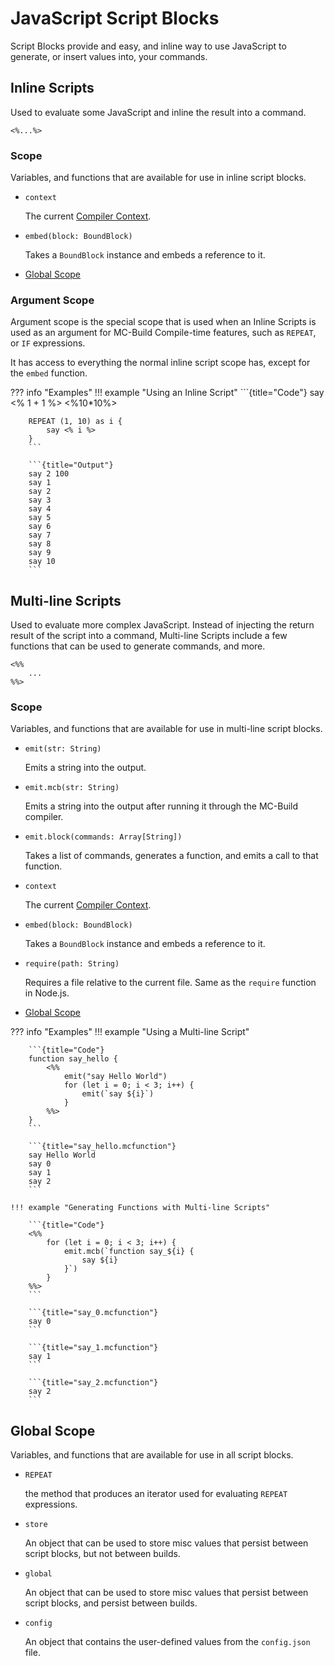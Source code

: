 # JavaScript Script Blocks

Script Blocks provide and easy, and inline way to use JavaScript to generate, or insert values into, your commands.

## Inline Scripts
Used to evaluate some JavaScript and inline the result into a command.

`<%...%>`

### Scope

Variables, and functions that are available for use in inline script blocks.

- `context`

	The current [Compiler Context]().

- `embed(block: BoundBlock)`

	Takes a `BoundBlock` instance and embeds a reference to it.

- [Global Scope](#global-scope)

### Argument Scope

Argument scope is the special scope that is used when an Inline Scripts is used as an argument for MC-Build Compile-time features, such as `REPEAT`, or `IF` expressions.

It has access to everything the normal inline script scope has, except for the `embed` function.


??? info "Examples"
	!!! example "Using an Inline Script"
		```{title="Code"}
		say <% 1 + 1 %> <%10*10%>

		REPEAT (1, 10) as i {
			say <% i %>
		}
		```

		```{title="Output"}
		say 2 100
		say 1
		say 2
		say 3
		say 4
		say 5
		say 6
		say 7
		say 8
		say 9
		say 10
		```

## Multi-line Scripts

Used to evaluate more complex JavaScript. Instead of injecting the return result of the script into a command, Multi-line Scripts include a few functions that can be used to generate commands, and more.

```
<%%
	...
%%>
```

### Scope

Variables, and functions that are available for use in multi-line script blocks.

- `emit(str: String)`

	Emits a string into the output.

- `emit.mcb(str: String)`

	Emits a string into the output after running it through the MC-Build compiler.

- `emit.block(commands: Array[String])`

	Takes a list of commands, generates a function, and emits a call to that function.

- `context`

	The current [Compiler Context]().

- `embed(block: BoundBlock)`

	Takes a `BoundBlock` instance and embeds a reference to it.

- `require(path: String)`

	Requires a file relative to the current file. Same as the `require` function in Node.js.

- [Global Scope](#global-scope)


??? info "Examples"
	!!! example "Using a Multi-line Script"

		```{title="Code"}
		function say_hello {
			<%%
				emit("say Hello World")
				for (let i = 0; i < 3; i++) {
					emit(`say ${i}`)
				}
			%%>
		}
		```

		```{title="say_hello.mcfunction"}
		say Hello World
		say 0
		say 1
		say 2
		```

	!!! example "Generating Functions with Multi-line Scripts"

		```{title="Code"}
		<%%
			for (let i = 0; i < 3; i++) {
				emit.mcb(`function say_${i} {
					say ${i}
				}`)
			}
		%%>
		```

		```{title="say_0.mcfunction"}
		say 0
		```

		```{title="say_1.mcfunction"}
		say 1
		```

		```{title="say_2.mcfunction"}
		say 2
		```

## Global Scope

Variables, and functions that are available for use in all script blocks.

- `REPEAT`

	the method that produces an iterator used for evaluating `REPEAT` expressions.

- `store`

	An object that can be used to store misc values that persist between script blocks, but not between builds.

- `global`

	An object that can be used to store misc values that persist between script blocks, and persist between builds.

- `config`

	An object that contains the user-defined values from the `config.json` file.
